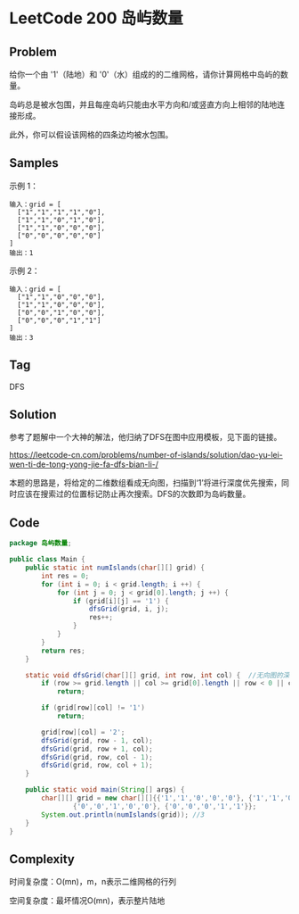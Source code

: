 # LeetCode 200 岛屿数量

## Problem

给你一个由 '1'（陆地）和 '0'（水）组成的的二维网格，请你计算网格中岛屿的数量。

岛屿总是被水包围，并且每座岛屿只能由水平方向和/或竖直方向上相邻的陆地连接形成。

此外，你可以假设该网格的四条边均被水包围。

## Samples

示例 1：

```
输入：grid = [
  ["1","1","1","1","0"],
  ["1","1","0","1","0"],
  ["1","1","0","0","0"],
  ["0","0","0","0","0"]
]
输出：1
```


示例 2：

```
输入：grid = [
  ["1","1","0","0","0"],
  ["1","1","0","0","0"],
  ["0","0","1","0","0"],
  ["0","0","0","1","1"]
]
输出：3
```

## Tag

DFS

## Solution

参考了题解中一个大神的解法，他归纳了DFS在图中应用模板，见下面的链接。

https://leetcode-cn.com/problems/number-of-islands/solution/dao-yu-lei-wen-ti-de-tong-yong-jie-fa-dfs-bian-li-/

本题的思路是，将给定的二维数组看成无向图，扫描到‘1’将进行深度优先搜索，同时应该在搜索过的位置标记防止再次搜索。DFS的次数即为岛屿数量。

## Code

```java
package 岛屿数量;

public class Main {
    public static int numIslands(char[][] grid) {
        int res = 0;
        for (int i = 0; i < grid.length; i ++) {
            for (int j = 0; j < grid[0].length; j ++) {
                if (grid[i][j] == '1') {
                    dfsGrid(grid, i, j);
                    res++;
                }
            }
        }
        return res;
    }

    static void dfsGrid(char[][] grid, int row, int col) {	//无向图的深度优先搜索
        if (row >= grid.length || col >= grid[0].length || row < 0 || col < 0)
            return;

        if (grid[row][col] != '1')
            return;

        grid[row][col] = '2';
        dfsGrid(grid, row - 1, col);
        dfsGrid(grid, row + 1, col);
        dfsGrid(grid, row, col - 1);
        dfsGrid(grid, row, col + 1);
    }

    public static void main(String[] args) {
        char[][] grid = new char[][]{{'1','1','0','0','0'}, {'1','1','0','0','0'},
                {'0','0','1','0','0'}, {'0','0','0','1','1'}};
        System.out.println(numIslands(grid)); //3
    }
}
```

## Complexity

时间复杂度：O(mn)，m，n表示二维网格的行列

空间复杂度：最坏情况O(mn)，表示整片陆地